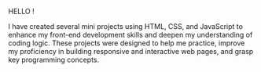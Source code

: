HELLO !

I have created several mini projects using HTML, CSS, and JavaScript to enhance my front-end development skills and deepen my understanding of coding logic. These projects were designed to help me practice, improve my proficiency in building responsive and interactive web pages, and grasp key programming concepts.
